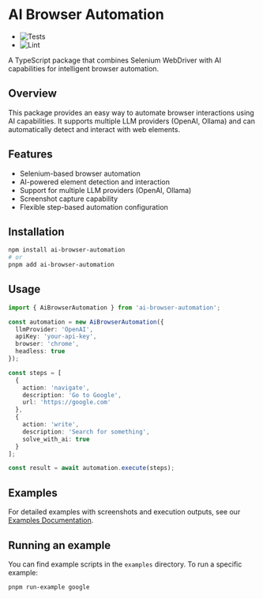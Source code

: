 # AI Browser Automation

+ ![Tests](https://github.com/jonymusky/ai-browser-automation/workflows/Tests/badge.svg)
+ ![Lint](https://github.com/jonymusky/ai-browser-automation/workflows/Lint/badge.svg)
  

A TypeScript package that combines Selenium WebDriver with AI capabilities for intelligent browser automation.

## Overview

This package provides an easy way to automate browser interactions using AI capabilities. It supports multiple LLM providers (OpenAI, Ollama) and can automatically detect and interact with web elements.

## Features

- Selenium-based browser automation
- AI-powered element detection and interaction
- Support for multiple LLM providers (OpenAI, Ollama)
- Screenshot capture capability
- Flexible step-based automation configuration

## Installation

```bash
npm install ai-browser-automation
# or
pnpm add ai-browser-automation
```

## Usage

```typescript
import { AiBrowserAutomation } from 'ai-browser-automation';

const automation = new AiBrowserAutomation({
  llmProvider: 'OpenAI',
  apiKey: 'your-api-key',
  browser: 'chrome',
  headless: true
});

const steps = [
  {
    action: 'navigate',
    description: 'Go to Google',
    url: 'https://google.com'
  },
  {
    action: 'write',
    description: 'Search for something',
    solve_with_ai: true
  }
];

const result = await automation.execute(steps);
```

## Examples

For detailed examples with screenshots and execution outputs, see our [Examples Documentation](docs/examples.md).

## Running an example

You can find example scripts in the `examples` directory. To run a specific example:

```bash
pnpm run-example google
```